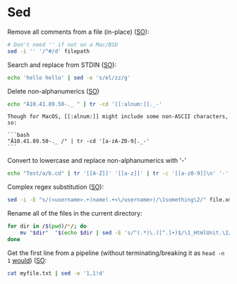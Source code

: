 # Sed

Remove all comments from a file (in-place) ([SO](http://stackoverflow.com/a/8206295/125246)):

```sh
# Don't need '' if not on a Mac/BSD
sed -i '' '/^#/d' filepath
```

Search and replace from STDIN ([SO](https://stackoverflow.com/a/9984761/125246)):

```bash
echo 'hello hello' | sed -e 's/el/zz/g'
``` 

Delete non-alphanumerics  ([SO](https://stackoverflow.com/a/20007549/125246))

```bash
echo "Â10.41.89.50-._ " | tr -cd '[[:alnum:]]._-'
```

    Though for MacOS, [[:alnum:]] might include some non-ASCII characters, so:

    ```bash
    "Â10.41.89.50-._ /" | tr -cd '[a-zA-Z0-9]._-'
    ```
    
Convert to lowercase and replace non-alphanumerics with '-'    

```bash
echo "Test/a/b.cd" | tr '[[A-Z]]' '[[a-z]]' | tr -c '[[a-z0-9]]\n' '-'
```

Complex regex substitution ([SO](https://unix.stackexchange.com/a/78626/32390)):

```bash
sed -i -E "s/(<username>.+)name(.+<\/username>)/\1something\2/" file.xml
```

Rename all of the files in the current directory:

```bash
for dir in /$(pwd)/*/; do
    mv "$dir"  "$(echo $dir | sed -E 's/^(.*)\.([^.]+)$/\1_HtmlUnit.\2/')"
done
```

Get the first line from a pipeline (without terminating/breaking it as `head -n 1` [would](https://stackoverflow.com/a/41516237/125246)) ([SO](https://unix.stackexchange.com/a/405967/32390):

```bash
cat myfile.txt | sed -e '1,1!d'
```